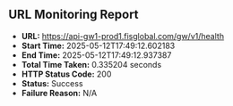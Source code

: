 ## URL Monitoring Report

- **URL:** https://api-gw1-prod1.fisglobal.com/gw/v1/health
- **Start Time:** 2025-05-12T17:49:12.602183
- **End Time:** 2025-05-12T17:49:12.937387
- **Total Time Taken:** 0.335204 seconds
- **HTTP Status Code:** 200
- **Status:** Success
- **Failure Reason:** N/A
